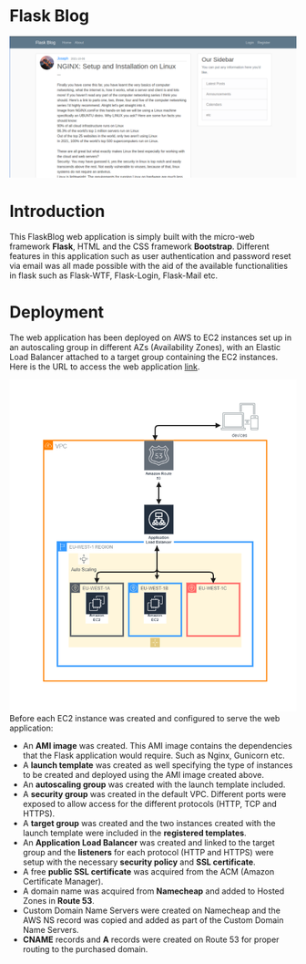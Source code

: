# Flask Blog
![](images/flaskblog.png)
# Introduction
This FlaskBlog web application is simply built with the micro-web framework **Flask**, HTML and the CSS framework **Bootstrap**. Different features in this application such as user authentication and password reset via email was all made possible with the aid of the available functionalities in flask such as Flask-WTF, Flask-Login, Flask-Mail etc.

# Deployment
The web application has been deployed on AWS to EC2 instances set up in an autoscaling group in different AZs (Availability Zones), with an Elastic Load Balancer attached to a target group containing the EC2 instances. Here is the URL to access the web application [link](https://joeshiett.xyz). 

![](images/FlaskblogAwsArchitecture.png)
Before each EC2 instance was created and configured to serve the web application:
- An **AMI image** was created. This AMI image contains the dependencies that the Flask application would require. Such as Nginx, Gunicorn etc.
- A **launch template** was created as well specifying the type of instances to be created and deployed using the AMI image created above.
- An **autoscaling group** was created with the launch template included. 
- A **security group** was created in the default VPC. Different ports were exposed to allow access for the different protocols (HTTP, TCP and HTTPS).
- A **target group** was created and the two instances created with the launch template were included in the **registered templates**.
- An **Application Load Balancer** was created and linked to the target group and the **listeners** for each protocol (HTTP and HTTPS) were setup with the necessary **security policy** and **SSL certificate**.
- A free **public SSL certificate** was acquired from the ACM (Amazon Certificate Manager).
- A domain name was acquired from **Namecheap** and added to Hosted Zones in **Route 53**. 
- Custom Domain Name Servers were created on Namecheap and the AWS NS record was copied and added as part of the Custom Domain Name Servers.
- **CNAME** records and **A** records were created on Route 53 for proper routing to the purchased domain.